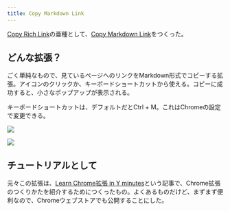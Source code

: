 ```yaml
---
title: Copy Markdown Link
---
```

[Copy Rich Link](https://chrome.google.com/webstore/detail/copy-rich-link/hikiamlgpdcabppakpmemaofmkgknpea)の亜種として、[Copy Markdown Link](https://chrome.google.com/webstore/detail/copy-markdown-link/gkceaaphhbeanfciglgpffnncfpipjpa)をつくった。

どんな拡張？
------

ごく単純なもので、見ているページへのリンクをMarkdown形式でコピーする拡張。アイコンのクリックか、キーボードショートカットから使える。コピーに成功すると、小さなポップアップが表示される。

キーボードショートカットは、デフォルトだとCtrl + M。これはChromeの設定で変更できる。

![](https://lh3.googleusercontent.com/BkyMSgh7suMBfveSSVNhyoepKkxYIkmtztNcCWsiNT5QaOgYZO3tk9XqqCsAbxqFLOeRV7KdsoCXjIqs9SMtIMby56Xr3JM81RUt5TYxtSmuwTJ7-GpVge2JM5LnYmSa3S1H1ETu0j0qVh3TBTtKBw)

![](https://lh3.googleusercontent.com/29z93N5yR6H-RRhPeq3VdvJ2oEqRwgK77gqzzyoCSrr63fHqnpzT2ySsdzpjN89jx4OM768VwtDdlT9_EjxfKlX7e3DUfPXNLMj-bGvJb_95fZ_dxlHTycrXWiOD8zOmWiNDcPqnpZQ14TNPx1_fog)

チュートリアルとして
----------

元々この拡張は、[Learn Chrome拡張 in Y minutes](https://r7kamura.com/articles/2022-05-18-learn-chrome-extention-in-y-minutes)という記事で、Chrome拡張のつくりかたを紹介するためにつくったもの。よくあるものだけど、まずまず便利なので、Chromeウェブストアでも公開することにした。
